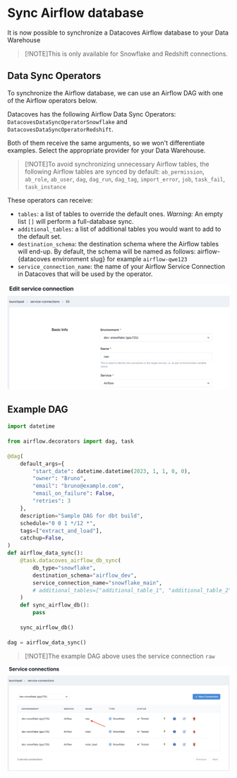 # Sync Airflow database

It is now possible to synchronize a Datacoves Airflow database to your Data Warehouse

> [!NOTE]This is only available for Snowflake and Redshift connections.

## Data Sync Operators

To synchronize the Airflow database, we can use an Airflow DAG with one of the Airflow operators below.

Datacoves has the following Airflow Data Sync Operators: `DatacovesDataSyncOperatorSnowflake` and `DatacovesDataSyncOperatorRedshift`.

Both of them receive the same arguments, so we won't differentiate examples. Select the appropriate provider for your Data Warehouse.

> [!NOTE]To avoid synchronizing unnecessary Airflow tables, the following Airflow tables are synced by default: `ab_permission`, `ab_role`, `ab_user`, `dag`, `dag_run`, `dag_tag`, `import_error`, `job`, `task_fail`, `task_instance`

These operators can receive:

- `tables`: a list of tables to override the default ones. _Warning:_ An empty list `[]` will perform a full-database sync.
- `additional_tables`: a list of additional tables you would want to add to the default set.
- `destination_schema`: the destination schema where the Airflow tables will end-up. By default, the schema will be named as follows: airflow-{datacoves environment slug} for example `airflow-qwe123`
- `service_connection_name`: the name of your Airflow Service Connection in Datacoves that will be used by the operator. 
  
![airflow_load](assets/service_connection_airflow_raw.png)
## Example DAG

```python
import datetime

from airflow.decorators import dag, task

@dag(
    default_args={
        "start_date": datetime.datetime(2023, 1, 1, 0, 0),
        "owner": "Bruno",
        "email": "bruno@example.com",
        "email_on_failure": False,
        "retries": 3
    },
    description="Sample DAG for dbt build",
    schedule="0 0 1 */12 *",
    tags=["extract_and_load"],
    catchup=False,
)
def airflow_data_sync():
    @task.datacoves_airflow_db_sync(
        db_type="snowflake",
        destination_schema="airflow_dev",
        service_connection_name="snowflake_main",
        # additional_tables=["additional_table_1", "additional_table_2"],
    )
    def sync_airflow_db():
        pass

    sync_airflow_db()

dag = airflow_data_sync()
```

> [!NOTE]The example DAG above uses the service connection `raw`

![Service Connection Raw](assets/service_connection_raw.png)